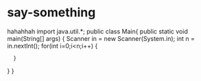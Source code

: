 # say-something
hahahhah
import java.util.*;
public class Main{
  public static void main(String[] args)
  {
      Scanner in = new Scanner(System.in);
      int n = in.nextInt();
      for(int i=0;i<n;i++)
      {
        
      }
  }
}
